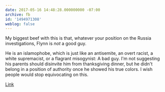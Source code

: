 ```yaml
---
date: 2017-05-16 14:48:28.000000000 -07:00
archive: fb
id: '1494971308'
weblog: false
---
```


My biggest beef with this is that, whatever your position on the Russia investigations, Flynn is *not* a good guy.

He is an islamophobe, which is just like an antisemite, an overt racist, a white supremacist, or a flagrant misogynist: A bad guy. I'm not suggesting his parents should disinvite him from thanksgiving dinner, but he didn't belong in a position of authority once he showed his true colors. I wish people would stop equivocating on this.

[Link](https://mobile.nytimes.com/2017/05/16/us/politics/james-comey-trump-flynn-russia-investigation.html)
